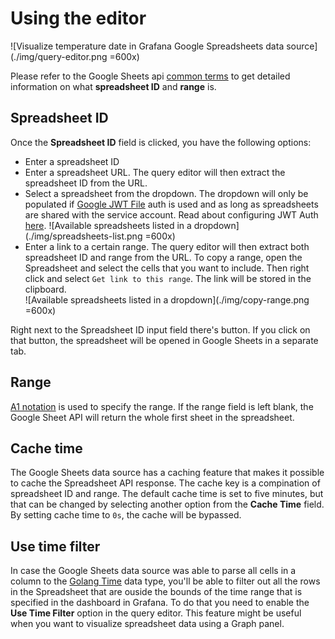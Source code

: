 # Using the editor

![Visualize temperature date in Grafana Google Spreadsheets data source](./img/query-editor.png =600x)

Please refer to the Google Sheets api [common terms](https://developers.google.com/sheets/api/guides/concepts#spreadsheet_id) to get detailed information on what **spreadsheet ID** and **range** is.

## Spreadsheet ID

Once the **Spreadsheet ID** field is clicked, you have the following options:

- Enter a spreadsheet ID
- Enter a spreadsheet URL. The query editor will then extract the spreadsheet ID from the URL.
- Select a spreadsheet from the dropdown. The dropdown will only be populated if [Google JWT File](./configuration.md) auth is used and as long as spreadsheets are shared with the service account. Read about configuring JWT Auth [here](./configuration.md).
  ![Available spreadsheets listed in a dropdown](./img/spreadsheets-list.png =600x)
- Enter a link to a certain range. The query editor will then extract both spreadsheet ID and range from the URL. To copy a range, open the Spreadsheet and select the cells that you want to include. Then right click and select `Get link to this range`. The link will be stored in the clipboard.  
  ![Available spreadsheets listed in a dropdown](./img/copy-range.png =600x)

Right next to the Spreadsheet ID input field there's <i class="fa fa-external-link"></i> button. If you click on that button, the spreadsheet will be opened in Google Sheets in a separate tab.

## Range

[A1 notation](https://developers.google.com/sheets/api/guides/concepts#a1_notation) is used to specify the range. If the range field is left blank, the Google Sheet API will return the whole first sheet in the spreadsheet.

## Cache time

The Google Sheets data source has a caching feature that makes it possible to cache the Spreadsheet API response. The cache key is a compination of spreadsheet ID and range. The default cache time is set to five minutes, but that can be changed by selecting another option from the **Cache Time** field. By setting cache time to `0s`, the cache will be bypassed.

## Use time filter

In case the Google Sheets data source was able to parse all cells in a column to the [Golang Time](https://golang.org/pkg/time/) data type, you'll be able to filter out all the rows in the Spreadsheet that are ouside the bounds of the time range that is specified in the dashboard in Grafana. To do that you need to enable the **Use Time Filter** option in the query editor. This feature might be useful when you want to visualize spreadsheet data using a Graph panel.
